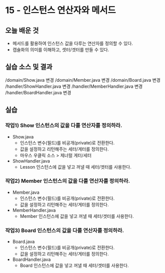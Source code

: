 # 15 - 인스턴스 연산자와 메서드

## 오늘 배운 것 

- 메서드를 활용하여 인스턴스 값을 다루는 연산자를 정의할 수 있다.
- 캡슐화의 의미를 이해하고, 셋터/겟터를 만들 수 있다.

## 실습 소스 및 결과

/domain/Show.java 변경
/domain/Member.java 변경
/domain/Board.java 변경
/handler/ShowHandler.java 변경
/handler/MemberHandler.java 변경
/handler/BoardHandler.java 변경

## 실습

### 작업1) Show 인스턴스의 값을 다룰 연산자를 정의하라.

- Show.java
    - 인스턴스 변수(필드)를 비공개(private)로 전환한다.
    - 값을 설정하고 리턴해주는 세터/게터를 정의한다.
    - 마우스 우클릭 소스 > 제너럴 게터/세터
- ShowHandler.java
    - Lesson 인스턴스에 값을 넣고 꺼낼 때 세터/겟터를 사용한다.

### 작업2) Member 인스턴스의 값을 다룰 연산자를 정의하라.

- Member.java
    - 인스턴스 변수(필드)를 비공개(private)로 전환한다.
    - 값을 설정하고 리턴해주는 세터/게터를 정의한다.
- MemberHandler.java
    - Member 인스턴스에 값을 넣고 꺼낼 때 세터/겟터를 사용한다.

### 작업3) Board 인스턴스의 값을 다룰 연산자를 정의하라.

- Board.java
    - 인스턴스 변수(필드)를 비공개(private)로 전환한다.
    - 값을 설정하고 리턴해주는 세터/게터를 정의한다.
- BoardHandler.java
    - Board 인스턴스에 값을 넣고 꺼낼 때 세터/겟터를 사용한다.
